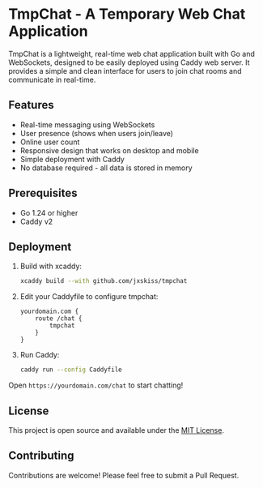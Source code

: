 # TmpChat - A Temporary Web Chat Application

TmpChat is a lightweight, real-time web chat application built with Go and WebSockets, designed to be easily deployed using Caddy web server. It provides a simple and clean interface for users to join chat rooms and communicate in real-time.

## Features

- Real-time messaging using WebSockets
- User presence (shows when users join/leave)
- Online user count
- Responsive design that works on desktop and mobile
- Simple deployment with Caddy
- No database required - all data is stored in memory

## Prerequisites

- Go 1.24 or higher
- Caddy v2

## Deployment

1. Build with xcaddy:
   ```bash
   xcaddy build --with github.com/jxskiss/tmpchat
   ```

2. Edit your Caddyfile to configure tmpchat:
   ```caddy
   yourdomain.com {
       route /chat {
           tmpchat
       }
   }
   ```

3. Run Caddy:
   ```bash
   caddy run --config Caddyfile
   ```

Open `https://yourdomain.com/chat` to start chatting!

## License

This project is open source and available under the [MIT License](LICENSE).

## Contributing

Contributions are welcome! Please feel free to submit a Pull Request.
